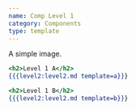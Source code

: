 ```yaml
---
name: Comp Level 1
category: Components
type: template
---
```


A simple image.

```levela.html
<h2>Level 1 A</h2>
{{{level2:level2.md template=a}}}
```

```levelb.html
<h2>Level 1 B</h2>
{{{level2:level2.md template=b}}}
```
